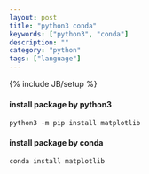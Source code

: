 ```yaml
---
layout: post
title: "python3 conda"
keywords: ["python3", "conda"]
description: ""
category: "python"
tags: ["language"]
---
```

{% include JB/setup %}

#### install package by python3

```shell
python3 -m pip install matplotlib
```
#### install package by conda

```shell
conda install matplotlib
```

